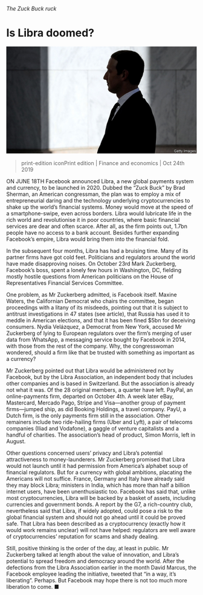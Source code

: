 ###### The Zuck Buck ruck

# Is Libra doomed? 

![image](images/20191026_fnp004.jpg) 

> print-edition iconPrint edition | Finance and economics | Oct 24th 2019 

ON JUNE 18TH Facebook announced Libra, a new global payments system and currency, to be launched in 2020. Dubbed the “Zuck Buck” by Brad Sherman, an American congressman, the plan was to employ a mix of entrepreneurial daring and the technology underlying cryptocurrencies to shake up the world’s financial systems. Money would move at the speed of a smartphone-swipe, even across borders. Libra would lubricate life in the rich world and revolutionise it in poor countries, where basic financial services are dear and often scarce. After all, as the firm points out, 1.7bn people have no access to a bank account. Besides further expanding Facebook’s empire, Libra would bring them into the financial fold. 

In the subsequent four months, Libra has had a bruising time. Many of its partner firms have got cold feet. Politicians and regulators around the world have made disapproving noises. On October 23rd Mark Zuckerberg, Facebook’s boss, spent a lonely few hours in Washington, DC, fielding mostly hostile questions from American politicians on the House of Representatives Financial Services Committee. 

One problem, as Mr Zuckerberg admitted, is Facebook itself. Maxine Waters, the Californian Democrat who chairs the committee, began proceedings with a litany of its misdeeds, pointing out that it is subject to antitrust investigations in 47 states (see article), that Russia has used it to meddle in American elections, and that it has been fined $5bn for deceiving consumers. Nydia Velázquez, a Democrat from New York, accused Mr Zuckerberg of lying to European regulators over the firm’s merging of user data from WhatsApp, a messaging service bought by Facebook in 2014, with those from the rest of the company. Why, the congresswoman wondered, should a firm like that be trusted with something as important as a currency? 

Mr Zuckerberg pointed out that Libra would be administered not by Facebook, but by the Libra Association, an independent body that includes other companies and is based in Switzerland. But the association is already not what it was. Of the 28 original members, a quarter have left. PayPal, an online-payments firm, departed on October 4th. A week later eBay, Mastercard, Mercado Pago, Stripe and Visa—another group of payment firms—jumped ship, as did Booking Holdings, a travel company. PayU, a Dutch firm, is the only payments firm still in the association. Other remainers include two ride-hailing firms (Uber and Lyft), a pair of telecoms companies (Iliad and Vodafone), a gaggle of venture capitalists and a handful of charities. The association’s head of product, Simon Morris, left in August. 

Other questions concerned users’ privacy and Libra’s potential attractiveness to money-launderers. Mr Zuckerberg promised that Libra would not launch until it had permission from America’s alphabet soup of financial regulators. But for a currency with global ambitions, placating the Americans will not suffice. France, Germany and Italy have already said they may block Libra; ministers in India, which has more than half a billion internet users, have been unenthusiastic too. Facebook has said that, unlike most cryptocurrencies, Libra will be backed by a basket of assets, including currencies and government bonds. A report by the G7, a rich-country club, nevertheless said that Libra, if widely adopted, could pose a risk to the global financial system and should not go ahead until it could be proved safe. That Libra has been described as a cryptocurrency (exactly how it would work remains unclear) will not have helped: regulators are well aware of cryptocurrencies’ reputation for scams and shady dealing. 

Still, positive thinking is the order of the day, at least in public. Mr Zuckerberg talked at length about the value of innovation, and Libra’s potential to spread freedom and democracy around the world. After the defections from the Libra Association earlier in the month David Marcus, the Facebook employee leading the initiative, tweeted that “in a way, it’s liberating”. Perhaps. But Facebook may hope there is not too much more liberation to come. ■ 

